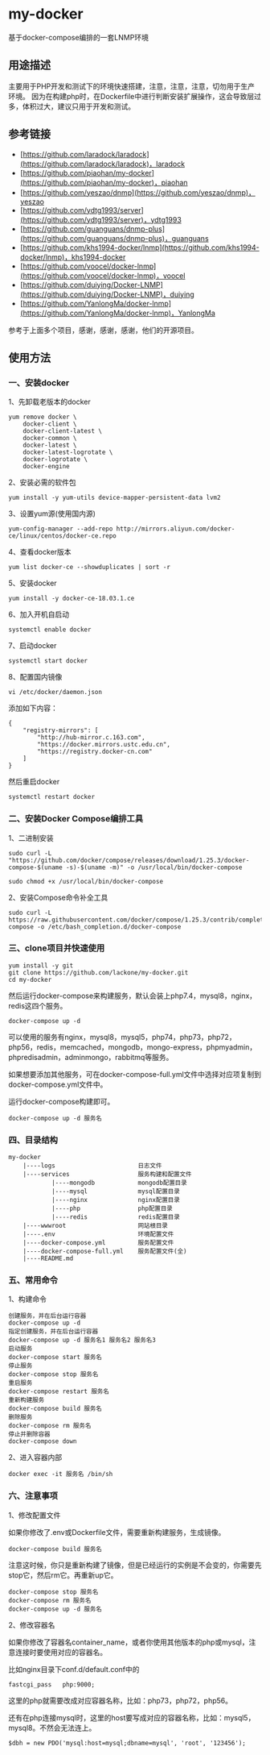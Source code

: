 # my-docker
基于docker-compose编排的一套LNMP环境

## 用途描述
主要用于PHP开发和测试下的环境快速搭建，注意，注意，注意，切勿用于生产环境。
因为在构建php时，在Dockerfile中进行判断安装扩展操作，这会导致层过多，体积过大，建议只用于开发和测试。

## 参考链接
* [https://github.com/laradock/laradock](https://github.com/laradock/laradock)，laradock
* [https://github.com/piaohan/my-docker](https://github.com/piaohan/my-docker)，piaohan
* [https://github.com/yeszao/dnmp](https://github.com/yeszao/dnmp)，yeszao
* [https://github.com/ydtg1993/server](https://github.com/ydtg1993/server)，ydtg1993
* [https://github.com/guanguans/dnmp-plus](https://github.com/guanguans/dnmp-plus)，guanguans
* [https://github.com/khs1994-docker/lnmp](https://github.com/khs1994-docker/lnmp)，khs1994-docker
* [https://github.com/voocel/docker-lnmp](https://github.com/voocel/docker-lnmp)，voocel
* [https://github.com/duiying/Docker-LNMP](https://github.com/duiying/Docker-LNMP)，duiying
* [https://github.com/YanlongMa/docker-lnmp](https://github.com/YanlongMa/docker-lnmp)，YanlongMa

参考于上面多个项目，感谢，感谢，感谢，他们的开源项目。

## 使用方法

### 一、安装docker

1、先卸载老版本的docker
```
yum remove docker \
    docker-client \
    docker-client-latest \
    docker-common \
    docker-latest \
    docker-latest-logrotate \
    docker-logrotate \
    docker-engine
```
2、安装必需的软件包
```
yum install -y yum-utils device-mapper-persistent-data lvm2
```
3、设置yum源(使用国内源)
```
yum-config-manager --add-repo http://mirrors.aliyun.com/docker-ce/linux/centos/docker-ce.repo
```
4、查看docker版本
```
yum list docker-ce --showduplicates | sort -r
```
5、安装docker
```
yum install -y docker-ce-18.03.1.ce
```
6、加入开机自启动
```
systemctl enable docker
```
7、启动docker
```
systemctl start docker
```
8、配置国内镜像
```
vi /etc/docker/daemon.json
```
添加如下内容：
```
{
    "registry-mirrors": [
        "http://hub-mirror.c.163.com",
        "https://docker.mirrors.ustc.edu.cn",
        "https://registry.docker-cn.com"
    ]
}
```
然后重启docker
```
systemctl restart docker
```

### 二、安装Docker Compose编排工具

1、二进制安装
```
sudo curl -L "https://github.com/docker/compose/releases/download/1.25.3/docker-compose-$(uname -s)-$(uname -m)" -o /usr/local/bin/docker-compose
```
```
sudo chmod +x /usr/local/bin/docker-compose
```

2、安装Compose命令补全⼯具
```
sudo curl -L https://raw.githubusercontent.com/docker/compose/1.25.3/contrib/completion/bash/docker-compose -o /etc/bash_completion.d/docker-compose
```

### 三、clone项目并快速使用

```
yum install -y git
git clone https://github.com/lackone/my-docker.git
cd my-docker
```
然后运行docker-compose来构建服务，默认会装上php7.4，mysql8，nginx，redis这四个服务。
```
docker-compose up -d
```
可以使用的服务有nginx，mysql8，mysql5，php74，php73，php72，php56，redis，memcached，mongodb，mongo-express，phpmyadmin，phpredisadmin，adminmongo，rabbitmq等服务。

如果想要添加其他服务，可在docker-compose-full.yml文件中选择对应项复制到docker-compose.yml文件中。

运行docker-compose构建即可。
```
docker-compose up -d 服务名
```

### 四、目录结构

```
my-docker
    |----logs                       日志文件
    |----services                   服务构建和配置文件
            |----mongodb            mongodb配置目录
            |----mysql              mysql配置目录
            |----nginx              nginx配置目录
            |----php                php配置目录
            |----redis              redis配置目录
    |----wwwroot                    网站根目录
    |----.env                       环境配置文件
    |----docker-compose.yml         服务配置文件
    |----docker-compose-full.yml    服务配置文件(全)
    |----README.md
```

### 五、常用命令

1、构建命令
```
创建服务，并在后台运行容器
docker-compose up -d
指定创建服务，并在后台运行容器
docker-compose up -d 服务名1 服务名2 服务名3
启动服务
docker-compose start 服务名
停止服务
docker-compose stop 服务名
重启服务
docker-compose restart 服务名
重新构建服务
docker-compose build 服务名
删除服务
docker-compose rm 服务名
停止并删除容器
docker-compose down
```

2、进入容器内部
```
docker exec -it 服务名 /bin/sh
```

### 六、注意事项

1、修改配置文件

如果你修改了.env或Dockerfile文件，需要重新构建服务，生成镜像。
```
docker-compose build 服务名
```
注意这时候，你只是重新构建了镜像，但是已经运行的实例是不会变的，你需要先stop它，然后rm它。再重新up它。
```
docker-compose stop 服务名
docker-compose rm 服务名
docker-compose up -d 服务名
```

2、修改容器名

如果你修改了容器名container_name，或者你使用其他版本的php或mysql，注意连接时要使用对应的容器名。

比如nginx目录下conf.d/default.conf中的
```
fastcgi_pass   php:9000;
```
这里的php就需要改成对应容器名称，比如：php73，php72，php56。

还有在php连接mysql时，这里的host要写成对应的容器名称，比如：mysql5，mysql8。不然会无法连上。
```
$dbh = new PDO('mysql:host=mysql;dbname=mysql', 'root', '123456');
```